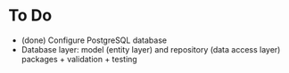 # To Do
- (done) Configure PostgreSQL database
- Database layer: model (entity layer) and repository (data access layer) packages + validation + testing
